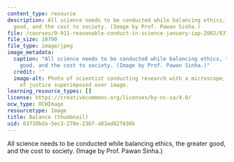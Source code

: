 ```yaml
---
content_type: resource
description: All science needs to be conducted while balancing ethics, the greater
  good, and the cost to society. (Image by Prof. Pawan Sinha.)
file: /courses/9-911-reasonable-conduct-in-science-january-iap-2002/83738bda5ec3278e2367a03ad82f636b_9-911iap02-th.jpg
file_size: 10790
file_type: image/jpeg
image_metadata:
  caption: "All science needs to be conducted while balancing ethics, the greater\_\
    good, and the cost to society. (Image by Prof. Pawan Sinha.)"
  credit: ''
  image-alt: Photo of scientist conducting research with a microscope, with scales
    of justice superimposed over image.
learning_resource_types: []
license: https://creativecommons.org/licenses/by-nc-sa/4.0/
ocw_type: OCWImage
resourcetype: Image
title: Balance (thumbnail)
uid: 83738bda-5ec3-278e-2367-a03ad82f636b
---
```

All science needs to be conducted while balancing ethics, the greater good, and the cost to society. (Image by Prof. Pawan Sinha.)